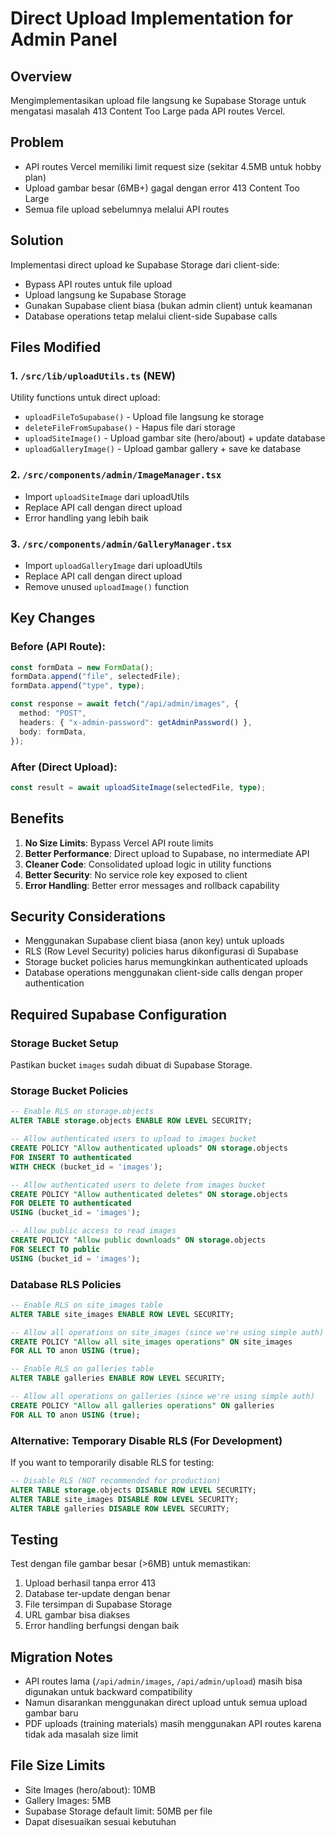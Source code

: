 # Direct Upload Implementation for Admin Panel

## Overview

Mengimplementasikan upload file langsung ke Supabase Storage untuk mengatasi masalah 413 Content Too Large pada API routes Vercel.

## Problem

- API routes Vercel memiliki limit request size (sekitar 4.5MB untuk hobby plan)
- Upload gambar besar (6MB+) gagal dengan error 413 Content Too Large
- Semua file upload sebelumnya melalui API routes

## Solution

Implementasi direct upload ke Supabase Storage dari client-side:

- Bypass API routes untuk file upload
- Upload langsung ke Supabase Storage
- Gunakan Supabase client biasa (bukan admin client) untuk keamanan
- Database operations tetap melalui client-side Supabase calls

## Files Modified

### 1. `/src/lib/uploadUtils.ts` (NEW)

Utility functions untuk direct upload:

- `uploadFileToSupabase()` - Upload file langsung ke storage
- `deleteFileFromSupabase()` - Hapus file dari storage
- `uploadSiteImage()` - Upload gambar site (hero/about) + update database
- `uploadGalleryImage()` - Upload gambar gallery + save ke database

### 2. `/src/components/admin/ImageManager.tsx`

- Import `uploadSiteImage` dari uploadUtils
- Replace API call dengan direct upload
- Error handling yang lebih baik

### 3. `/src/components/admin/GalleryManager.tsx`

- Import `uploadGalleryImage` dari uploadUtils
- Replace API call dengan direct upload
- Remove unused `uploadImage()` function

## Key Changes

### Before (API Route):

```typescript
const formData = new FormData();
formData.append("file", selectedFile);
formData.append("type", type);

const response = await fetch("/api/admin/images", {
  method: "POST",
  headers: { "x-admin-password": getAdminPassword() },
  body: formData,
});
```

### After (Direct Upload):

```typescript
const result = await uploadSiteImage(selectedFile, type);
```

## Benefits

1. **No Size Limits**: Bypass Vercel API route limits
2. **Better Performance**: Direct upload to Supabase, no intermediate API
3. **Cleaner Code**: Consolidated upload logic in utility functions
4. **Better Security**: No service role key exposed to client
5. **Error Handling**: Better error messages and rollback capability

## Security Considerations

- Menggunakan Supabase client biasa (anon key) untuk uploads
- RLS (Row Level Security) policies harus dikonfigurasi di Supabase
- Storage bucket policies harus memungkinkan authenticated uploads
- Database operations menggunakan client-side calls dengan proper authentication

## Required Supabase Configuration

### Storage Bucket Setup

Pastikan bucket `images` sudah dibuat di Supabase Storage.

### Storage Bucket Policies

```sql
-- Enable RLS on storage.objects
ALTER TABLE storage.objects ENABLE ROW LEVEL SECURITY;

-- Allow authenticated users to upload to images bucket
CREATE POLICY "Allow authenticated uploads" ON storage.objects
FOR INSERT TO authenticated
WITH CHECK (bucket_id = 'images');

-- Allow authenticated users to delete from images bucket
CREATE POLICY "Allow authenticated deletes" ON storage.objects
FOR DELETE TO authenticated
USING (bucket_id = 'images');

-- Allow public access to read images
CREATE POLICY "Allow public downloads" ON storage.objects
FOR SELECT TO public
USING (bucket_id = 'images');
```

### Database RLS Policies

```sql
-- Enable RLS on site_images table
ALTER TABLE site_images ENABLE ROW LEVEL SECURITY;

-- Allow all operations on site_images (since we're using simple auth)
CREATE POLICY "Allow all site_images operations" ON site_images
FOR ALL TO anon USING (true);

-- Enable RLS on galleries table
ALTER TABLE galleries ENABLE ROW LEVEL SECURITY;

-- Allow all operations on galleries (since we're using simple auth)
CREATE POLICY "Allow all galleries operations" ON galleries
FOR ALL TO anon USING (true);
```

### Alternative: Temporary Disable RLS (For Development)

If you want to temporarily disable RLS for testing:

```sql
-- Disable RLS (NOT recommended for production)
ALTER TABLE storage.objects DISABLE ROW LEVEL SECURITY;
ALTER TABLE site_images DISABLE ROW LEVEL SECURITY;
ALTER TABLE galleries DISABLE ROW LEVEL SECURITY;
```

## Testing

Test dengan file gambar besar (>6MB) untuk memastikan:

1. Upload berhasil tanpa error 413
2. Database ter-update dengan benar
3. File tersimpan di Supabase Storage
4. URL gambar bisa diakses
5. Error handling berfungsi dengan baik

## Migration Notes

- API routes lama (`/api/admin/images`, `/api/admin/upload`) masih bisa digunakan untuk backward compatibility
- Namun disarankan menggunakan direct upload untuk semua upload gambar baru
- PDF uploads (training materials) masih menggunakan API routes karena tidak ada masalah size limit

## File Size Limits

- Site Images (hero/about): 10MB
- Gallery Images: 5MB
- Supabase Storage default limit: 50MB per file
- Dapat disesuaikan sesuai kebutuhan
